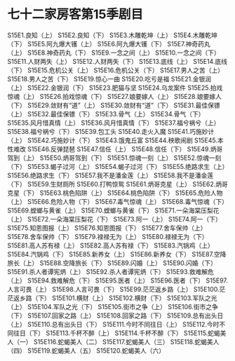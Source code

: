 # 七十二家房客第15季剧目
S15E1.良知（上）
S15E2.良知（下）
S15E3.木雕乾坤（上）
S15E4.木雕乾坤（下）
S15E5.阿九爆大镬（上）
S15E6.阿九爆大镬（下）
S15E7.神奇药丸（上）
S15E8.神奇药丸（下）
S15E9.一念之间（上）
S15E10.一念之间（下）
S15E11.人财两失（上）
S15E12.人财两失（下）
S15E13.底线（上）
S15E14.底线（下）
S15E15.危机公关（上）
S15E16.危机公关（下）
S15E17.男人之苦（上）
S15E18.男人之苦（下）
S15E19.惊心一曲
S15E20.吃亏是福
S15E21.金银润（上）
S15E22.金银润（下）
S15E23.肥猫与坚
S15E24.乌龙案件
S15E25.拍戏惊魂（上）
S15E26.拍戏惊魂（下）
S15E27.娘要嫁人（上）
S15E28.娘要嫁人（下）
S15E29.敛财有“道”（上）
S15E30.敛财有“道”（下）
S15E31.最佳保镖（上）
S15E32.最佳保镖（下）
S15E33.骨气（上）
S15E34.骨气（下）
S15E35.风月惜真情（上）
S15E36.风月惜真情（下）
S15E37.福兮祸兮（上）
S15E38.福兮祸兮（下）
S15E39.包工头
S15E40.走火入魔
S15E41.巧施妙计（上）
S15E42.巧施妙计（下）
S15E43.饿鬼丘富
S15E44.秧歌闹剧
S15E45.本性难改
S15E46.反弹琵琶
S15E47.信任（上）
S15E48.信任（下）
S15E49.炳哥驾到（上）
S15E50.炳哥驾到（下）
S15E51.惊魂一刻（上）
S15E52.惊魂一刻（下）
S15E53.蝎子过河（上）
S15E54.蝎子过河（下）
S15E55.绝路求生（上）
S15E56.绝路求生（下）
S15E57.我不是潘金莲（上）
S15E58.我不是潘金莲（下）
S15E59.生财厕所
S15E60.打鸭惊鸳
S15E61.炳哥克星（上）
S15E62.炳哥克星（下）
S15E63.桃色陷阱（上）
S15E64.桃色陷阱（下）
S15E65.危险人物（上）
S15E66.危险人物（下）
S15E67.毒气惊魂（上）
S15E68.毒气惊魂（下）
S15E69.螳螂与黄雀（上）
S15E70.螳螂与黄雀（下）
S15E71.一朵海棠压梨花（上）
S15E72.一朵海棠压梨花（下）
S15E73.阿一（上）
S15E74.阿一（下）
S15E75.知恩图报（上）
S15E76.知恩图报（下）
S15E77.舍车保帅（上）
S15E78.舍车保帅（下）
S15E79.禄禄无为（上）
S15E80.禄禄无为（下）
S15E81.高人苏有禄（上）
S15E82.高人苏有禄（下）
S15E83.汽锅鸡（上）
S15E84.汽锅鸡（下）
S15E85.新养女（上）
S15E86.新养女（下）
S15E87.空降旅长（上）
S15E88.空降旅长（下）
S15E89.闪婚（上）
S15E90.闪婚（下）
S15E91.杀人者谭宪炳（上）
S15E92.杀人者谭宪炳（下）
S15E93.救难解危（上）
S15E94.救难解危（下）
S15E95.医者（上）
S15E96.医者（下）
S15E97.人言可畏（上）
S15E98.人言可畏（下）
S15E99.茫茫返乡路（上）
S15E100.茫茫返乡路（下）
S15E101.横财（上）
S15E102.横财（下）
S15E103.军队之光（上）
S15E104.军队之光（下）
S15E105.街市之争（上）
S15E106.街市之争（下）
S15E107.回家之路（上）
S15E108.回家之路（下）
S15E109.总有出头日（上）
S15E110.总有出头日（下）
S15E111.今时不同往日（上）
S15E112.今时不同往日（下）
S15E113.千杯不醉（上）
S15E114.千杯不醉（下）
S15E115.蛇蝎美人（一）
S15E116.蛇蝎美人（二）
S15E117.蛇蝎美人（三）
S15E118.蛇蝎美人（四）
S15E119.蛇蝎美人（五）
S15E120.蛇蝎美人（六）
<!-- 内容基于[闲看蜜蜂由蜜意]整理内容进行二次整理 https://space.bilibili.com/512513078 出处：bilibili -->